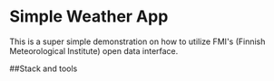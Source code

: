 Simple Weather App
==================

This is a super simple demonstration on how to utilize FMI's (Finnish Meteorological Institute) open data interface.

##Stack and tools



